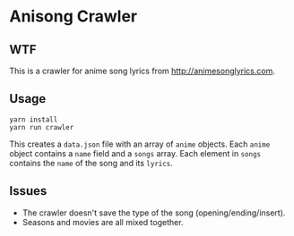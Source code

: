 # Anisong Crawler

## WTF

This is a crawler for anime song lyrics from http://animesonglyrics.com.

## Usage

```
yarn install
yarn run crawler
```

This creates a `data.json` file with an array of `anime` objects. Each `anime` object contains a `name` field and a `songs` array. Each element in `songs` contains the `name` of the song and its `lyrics`.

## Issues

- The crawler doesn't save the type of the song (opening/ending/insert).
- Seasons and movies are all mixed together.